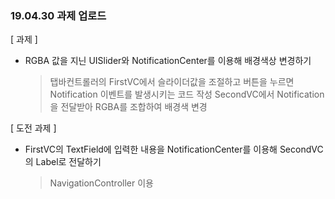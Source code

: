 <h3> 19.04.30 과제 업로드 </h3>

[ 과제 ]
- RGBA 값을 지닌 UISlider와 NotificationCenter를 이용해 배경색상 변경하기
  > 탭바컨트롤러의 FirstVC에서 슬라이더값을 조절하고 버튼을 누르면 Notification 이벤트를 발생시키는 코드 작성
  > SecondVC에서 Notification을 전달받아 RGBA를 조합하여 배경색 변경
  
[ 도전 과제 ]
- FirstVC의 TextField에 입력한 내용을 NotificationCenter를 이용해 SecondVC의 Label로 전달하기
  > NavigationController 이용
